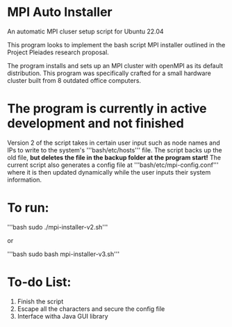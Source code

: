 # MPI Auto Installer
An automatic MPI cluser setup script for Ubuntu 22.04

This program looks to implement the bash script MPI installer outlined in the Project Pleiades research proposal.

The program installs and sets up an MPI cluster with openMPI as its default distribution. This program was specifically
crafted for a small hardware cluster built from 8 outdated office computers. 

# The program is currently in active development and not finished

Version 2 of the script takes in certain user input such as node names and IPs to write to the system's '''bash/etc/hosts''' 
file. The script backs up the old file, **but deletes the file in the backup folder at the program start!**  The current 
script also generates a config file at '''bash/etc/mpi-config.conf''' where it is then updated dynamically while the user
inputs their system information. 

# To run:

'''bash sudo ./mpi-installer-v2.sh'''

or 

'''bash sudo bash mpi-installer-v3.sh'''


# To-do List:

1. Finish the script
2. Escape all the characters and secure the config file
3. Interface witha Java GUI library



